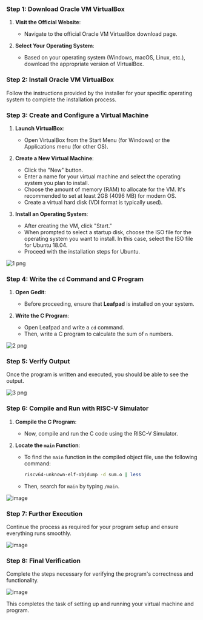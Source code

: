 ### Step 1: Download Oracle VM VirtualBox

1. **Visit the Official Website**:
   - Navigate to the official Oracle VM VirtualBox download page.
   
2. **Select Your Operating System**:
   - Based on your operating system (Windows, macOS, Linux, etc.), download the appropriate version of VirtualBox.

### Step 2: Install Oracle VM VirtualBox

Follow the instructions provided by the installer for your specific operating system to complete the installation process.

### Step 3: Create and Configure a Virtual Machine

1. **Launch VirtualBox**:
   - Open VirtualBox from the Start Menu (for Windows) or the Applications menu (for other OS).
   
2. **Create a New Virtual Machine**:
   - Click the "New" button.
   - Enter a name for your virtual machine and select the operating system you plan to install.
   - Choose the amount of memory (RAM) to allocate for the VM. It's recommended to set at least 2GB (4096 MB) for modern OS.
   - Create a virtual hard disk (VDI format is typically used).

3. **Install an Operating System**:
   - After creating the VM, click "Start."
   - When prompted to select a startup disk, choose the ISO file for the operating system you want to install. In this case, select the ISO file for Ubuntu 18.04.
   - Proceed with the installation steps for Ubuntu.

![1 png](https://github.com/user-attachments/assets/401a7043-5ccd-4bf0-8191-d4f18eb84ff5)

### Step 4: Write the `cd` Command and C Program

1. **Open Gedit**:
   - Before proceeding, ensure that **Leafpad** is installed on your system.
   
2. **Write the C Program**:
   - Open Leafpad and write a `cd` command.
   - Then, write a C program to calculate the sum of `n` numbers.

![2 png](https://github.com/user-attachments/assets/4b2bd4ab-9b12-40c0-a668-1454cad93280)

### Step 5: Verify Output

Once the program is written and executed, you should be able to see the output.

![3 png](https://github.com/user-attachments/assets/0b8b25ec-6b3d-4e6a-ae67-1de976ba9aef)

### Step 6: Compile and Run with RISC-V Simulator

1. **Compile the C Program**:
   - Now, compile and run the C code using the RISC-V Simulator.

2. **Locate the `main` Function**:
   - To find the `main` function in the compiled object file, use the following command:
     ```bash
     riscv64-unknown-elf-objdump -d sum.o | less
     ```
   - Then, search for `main` by typing `/main`.

![image](https://github.com/user-attachments/assets/d338286a-0330-4fd9-8333-e339a8425565)

### Step 7: Further Execution

Continue the process as required for your program setup and ensure everything runs smoothly.

![image](https://github.com/user-attachments/assets/b0afa3d2-82f8-44a0-8e89-82772c597c77)

### Step 8: Final Verification

Complete the steps necessary for verifying the program's correctness and functionality.

![image](https://github.com/user-attachments/assets/2280a39a-1636-40e1-96df-d9c09ecf08ae)

This completes the task of setting up and running your virtual machine and program.
